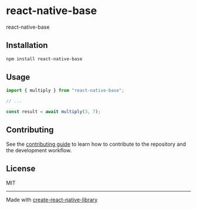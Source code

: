 # react-native-base
react-native-base
## Installation

```sh
npm install react-native-base
```

## Usage

```js
import { multiply } from "react-native-base";

// ...

const result = await multiply(3, 7);
```

## Contributing

See the [contributing guide](CONTRIBUTING.md) to learn how to contribute to the repository and the development workflow.

## License

MIT

---

Made with [create-react-native-library](https://github.com/callstack/react-native-builder-bob)
